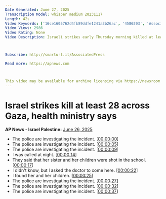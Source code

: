 ```yaml
---
Date Generated: June 27, 2025
Transcription Model: whisper medium 20231117
Length: 42s
Video Keywords: ['16ce1605762d4fb89ddfe1241a3b26ac', '4586203', 'Associated Press', 'Gaza Strip', 'Gaza War Hospital Bodies (CR)', "Haytham al-Sare'h", 'dd529744dc6247748b34aef768b265a8', 'news']
Video Views: 2986
Video Rating: None
Video Description: Israeli strikes early Thursday morning killed at least 28 people across the Gaza Strip, according to the health ministry. More than 20 killed people arrived at Shifa Hospital, while the bodies of eight others were taken to Nasser Hospital in the south.

Subscribe: http://smarturl.it/AssociatedPress
Read more: https://apnews.com​

This video may be available for archive licensing via https://newsroom.ap.org/home
---
```


# Israel strikes kill at least 28 across Gaza, health ministry says
**AP News - Israel Palestine:** [June 26, 2025](https://www.youtube.com/watch?v=0jrIDbYSsdU)
*  The police are investigating the incident. [[00:00:00](https://www.youtube.com/watch?v=0jrIDbYSsdU&t=0.0s)]
*  The police are investigating the incident. [[00:00:05](https://www.youtube.com/watch?v=0jrIDbYSsdU&t=5.0s)]
*  The police are investigating the incident. [[00:00:09](https://www.youtube.com/watch?v=0jrIDbYSsdU&t=9.0s)]
*  I was called at night. [[00:00:14](https://www.youtube.com/watch?v=0jrIDbYSsdU&t=14.0s)]
*  They said that her sister and her children were shot in the school. [[00:00:17](https://www.youtube.com/watch?v=0jrIDbYSsdU&t=17.0s)]
*  I didn't know, but I asked the doctor to come here. [[00:00:22](https://www.youtube.com/watch?v=0jrIDbYSsdU&t=22.0s)]
*  I found her and her children. [[00:00:25](https://www.youtube.com/watch?v=0jrIDbYSsdU&t=25.0s)]
*  The police are investigating the incident. [[00:00:27](https://www.youtube.com/watch?v=0jrIDbYSsdU&t=27.0s)]
*  The police are investigating the incident. [[00:00:32](https://www.youtube.com/watch?v=0jrIDbYSsdU&t=32.0s)]
*  The police are investigating the incident. [[00:00:37](https://www.youtube.com/watch?v=0jrIDbYSsdU&t=37.0s)]
